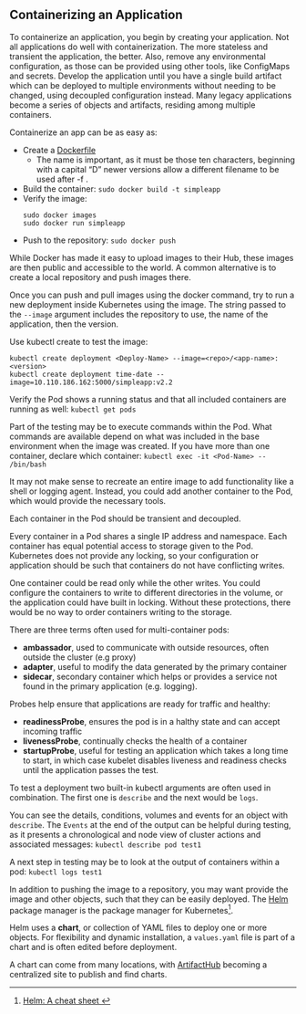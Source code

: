 ## Containerizing an Application

To containerize an application, you begin by creating your application. Not all applications do well with containerization. The more stateless and transient the application, the better. Also, remove any environmental configuration, as those can be provided using other tools, like ConfigMaps and secrets. Develop the application until you have a single build artifact which can be deployed to multiple environments without needing to be changed, using decoupled configuration instead. Many legacy applications become a series of objects and artifacts, residing among multiple containers.

Containerize an app can be as easy as:
- Create a [Dockerfile](https://docs.docker.com/engine/reference/builder/)
  - The name is important, as it must be those ten characters, beginning with a capital “D” newer versions allow a different filename to be used after -f <filename>.
- Build the container: `sudo docker build -t simpleapp`
- Verify the image:
    ```
    sudo docker images
    sudo docker run simpleapp
    ```
- Push to the repository: `sudo docker push`

While Docker has made it easy to upload images to their Hub, these images are then public and accessible to the world. A common alternative is to create a local repository and push images there.

Once you can push and pull images using the docker command, try to run a new deployment inside Kubernetes using the image. The string passed to the `--image` argument includes the repository to use, the name of the application, then the version.

Use kubectl create to test the image:
```
kubectl create deployment <Deploy-Name> --image=<repo>/<app-name>:<version>
kubectl create deployment time-date --image=10.110.186.162:5000/simpleapp:v2.2
```

Verify the Pod shows a running status and that all included containers are running as well: `​kubectl get pods`

Part of the testing may be to execute commands within the Pod. What commands are available depend on what was included in the base environment when the image was created. If you have more than one container, declare which container: `kubectl exec -i​t <Pod-Name> -- /bin/bash`

It may not make sense to recreate an entire image to add functionality like a shell or logging agent. Instead, you could add another container to the Pod, which would provide the necessary tools.

Each container in the Pod should be transient and decoupled.

Every container in a Pod shares a single IP address and namespace. Each container has equal potential access to storage given to the Pod. Kubernetes does not provide any locking, so your configuration or application should be such that containers do not have conflicting writes.

One container could be read only while the other writes. You could configure the containers to write to different directories in the volume, or the application could have built in locking. Without these protections, there would be no way to order containers writing to the storage.

There are three terms often used for multi-container pods:
- **ambassador**, used to communicate with outside resources, often outside the cluster (e.g proxy)
- **adapter**, useful to modify the data generated by the primary container
- **sidecar**,  secondary container which helps or provides a service not found in the primary application (e.g. logging).

Probes help ensure that applications are ready for traffic and healthy:
- **readinessProbe**, ensures the pod is in a halthy state and can accept incoming traffic
- **livenessProbe**, continually checks the health of a container
- **startupProbe**, useful for testing an application which takes a long time to start, in which case kubelet disables liveness and readiness checks until the application passes the test.

To test a deployment two built-in kubectl arguments are often used in combination. The first one is ``describe`` and the next would be `logs`.

You can see the details, conditions, volumes and events for an object with `describe`. The `Events` at the end of the output can be helpful during testing, as it presents a chronological and node view of cluster actions and associated messages: `kubectl describe pod test1`

A next step in testing may be to look at the output of containers within a pod: `kubectl logs test1`

In addition to pushing the image to a repository, you may want provide the image and other objects, such that they can be easily deployed. The [Helm](https://helm.sh/) package manager is the package manager for Kubernetes[^1].

Helm uses a **chart**, or collection of YAML files to deploy one or more objects. For flexibility and dynamic installation, a `values.yaml` file is part of a chart and is often edited before deployment.

A chart can come from many locations, with [ArtifactHub](https://artifacthub.io/) becoming a centralized site to publish and find charts.

[^1]: [Helm: A cheat sheet ](https://www.tutorialworks.com/helm-cheatsheet/)
